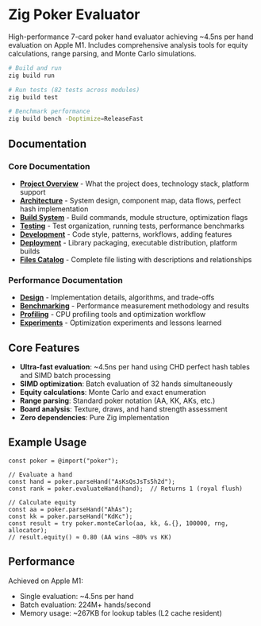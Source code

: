 <!-- Generated: 2025-07-09 07:24:55 UTC -->

# Zig Poker Evaluator

High-performance 7-card poker hand evaluator achieving ~4.5ns per hand evaluation on Apple M1. Includes comprehensive analysis tools for equity calculations, range parsing, and Monte Carlo simulations.

```bash
# Build and run
zig build run

# Run tests (82 tests across modules)
zig build test

# Benchmark performance
zig build bench -Doptimize=ReleaseFast
```

## Documentation

### Core Documentation

- **[Project Overview](docs/project-overview.md)** - What the project does, technology stack, platform support
- **[Architecture](docs/architecture.md)** - System design, component map, data flows, perfect hash implementation
- **[Build System](docs/build-system.md)** - Build commands, module structure, optimization flags
- **[Testing](docs/testing.md)** - Test organization, running tests, performance benchmarks
- **[Development](docs/development.md)** - Code style, patterns, workflows, adding features
- **[Deployment](docs/deployment.md)** - Library packaging, executable distribution, platform builds
- **[Files Catalog](docs/files.md)** - Complete file listing with descriptions and relationships

### Performance Documentation

- **[Design](docs/design.md)** - Implementation details, algorithms, and trade-offs
- **[Benchmarking](docs/benchmarking.md)** - Performance measurement methodology and results
- **[Profiling](docs/profiling.md)** - CPU profiling tools and optimization workflow
- **[Experiments](docs/experiments.md)** - Optimization experiments and lessons learned

## Core Features

- **Ultra-fast evaluation**: ~4.5ns per hand using CHD perfect hash tables and SIMD batch processing
- **SIMD optimization**: Batch evaluation of 32 hands simultaneously
- **Equity calculations**: Monte Carlo and exact enumeration
- **Range parsing**: Standard poker notation (AA, KK, AKs, etc.)
- **Board analysis**: Texture, draws, and hand strength assessment
- **Zero dependencies**: Pure Zig implementation

## Example Usage

```zig
const poker = @import("poker");

// Evaluate a hand
const hand = poker.parseHand("AsKsQsJsTs5h2d");
const rank = poker.evaluateHand(hand);  // Returns 1 (royal flush)

// Calculate equity
const aa = poker.parseHand("AhAs");
const kk = poker.parseHand("KdKc");
const result = try poker.monteCarlo(aa, kk, &.{}, 100000, rng, allocator);
// result.equity() ≈ 0.80 (AA wins ~80% vs KK)
```

## Performance

Achieved on Apple M1:

- Single evaluation: ~4.5ns per hand
- Batch evaluation: 224M+ hands/second
- Memory usage: ~267KB for lookup tables (L2 cache resident)
